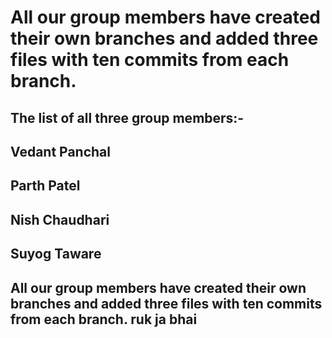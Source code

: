 # All our group members have created their own branches and added three files with ten commits from each branch.
## The list of all three group members:-
## Vedant Panchal
## Parth Patel
## Nish Chaudhari
## Suyog Taware
## All our group members have created their own branches and added three files with ten commits from each branch. ruk ja bhai
